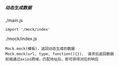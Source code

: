 ##### 动态生成数据

./main.js
```
import '/mock/index'
```
./mock/index.js
```
Mock.mock(模板)，返回动态生成的数据
Mock.mock(url, type, function(){})， 请求后返回数据
前端通过axios跨域，匹配地址后，即可获得对应的响应
```